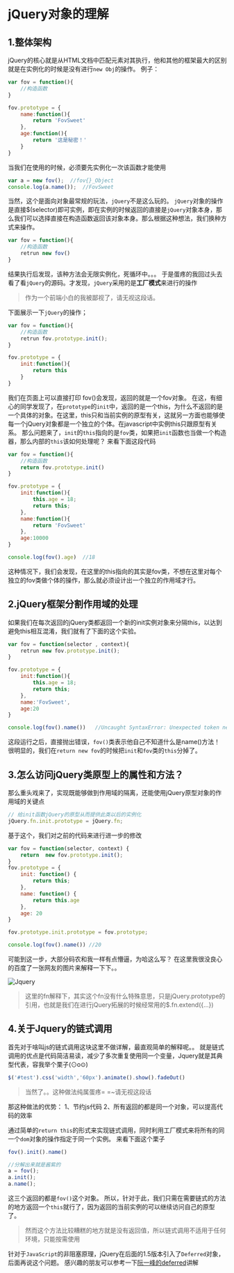 # jQuery对象的理解
## 1.整体架构
jQuery的核心就是从HTML文档中匹配元素对其执行，他和其他的框架最大的区别就是在实例化的时候是没有进行`new Obj`的操作。
例子：
```javascript
var fov = function(){
	//构造函数
}

fov.prototype = {
	name:function(){
		return 'FovSweet'
	},
	age:function(){
		return '这是秘密！'
	}
}

```
当我们在使用的时候，必须要先实例化一次该函数才能使用
```javascript
var a = new fov();	//fov{}_Object
console.log(a.name());	//FovSweet
```
当然，这个是面向对象最常规的玩法，`jQuery`不是这么玩的。
`jQuery`对象的操作是直接$(selector)即可实例，即在实例的时候返回的直接是`jQuery`对象本身，那么我们可以选择直接在构造函数返回该对象本身。那么根据这种想法，我们换种方式来操作。
```javascript
var fov = function(){
	//构造函数
	retrun new fov()
}
```
结果执行后发现，该种方法会无限实例化，死循环中。。。
于是蛋疼的我回过头去看了看`jQuery`的源码。才发现，`jQuery`采用的是**工厂模式**来进行的操作

>作为一个前端小白的我被鄙视了，请无视这段话。

下面展示一下`jQuery`的操作；
```javascript
var fov = function(){
	//构造函数
	retrun fov.prototype.init();
}

fov.prototype = {
	init:function(){
		return this
	}
}
```
我们在页面上可以直接打印 fov()会发现，返回的就是一个fov对象。
在这，有细心的同学发现了，在`prototype`的`init`中，返回的是一个this，为什么不返回的是一个具体的对象。在这里，this只和当前实例的原型有关，这就另一方面也能够使每一个jQuery对象都是一个独立的个体。在javascript中实例this只跟原型有关系。
那么问题来了，`init`的`this`指向的是`fov`类，如果把`init`函数也当做一个构造器，那么内部的`this`该如何处理呢？
来看下面这段代码
```javascript
var fov = function(){
	//构造函数
	return fov.prototype.init()
}

fov.prototype = {
	init:function(){
		this.age = 18;
		return this;
	},
	name:function(){
		return 'FovSweet'
	},
	age:10000
}

console.log(fov().age)	//18
```
这种情况下，我们会发现，在这里的this指向的其实是fov类，不想在这里对每个独立的fov类做个体的操作，那么就必须设计出一个独立的作用域才行。

## 2.jQuery框架分割作用域的处理

如果我们在每次返回的jQuery类都返回一个新的init实例对象来分隔this，以达到避免this相互混淆，我们就有了下面的这个实验。

```javascript
var fov = function(selector , context){
	retrun new fov.prototype.init();
}

fov.prototype = {
	init:function(){
		this.age = 18;
		return this;
	},
	name:'FovSweet',
	age:20
}

console.log(fov().name())	//Uncaught SyntaxError: Unexpected token new
```
这段运行之后，直接抛出错误，`fov()`类表示他自己不知道什么是name()方法！
很明显的，我们在`return new fov`的时候把`init`和`fov`类的`this`分掉了。

## 3.怎么访问jQuery类原型上的属性和方法？
那么重头戏来了，实现既能够做到作用域的隔离，还能使用jQuery原型对象的作用域的关键点
```javascript
// 给init函数jQuery的原型从而提供此类以后的实例化
jQuery.fn.init.prototype = jQuery.fn;
```
基于这个，我们对之前的代码来进行进一步的修改

```javascript
var fov = function(selector, context) {
	return  new fov.prototype.init();
}
fov.prototype = {
    init: function() {
        return this;
    },
    name: function() {
        return this.age
    },
    age: 20
}

fov.prototype.init.prototype = fov.prototype;

console.log(fov().name()) //20
```
可能到这一步，大部分码农和我一样有点懵逼，为哈这么写？
在这里我很没良心的百度了一张网友的图片来解释一下下。。

![Jquery](http://dl.iteye.com/upload/attachment/0073/2601/3fc8106d-6afd-314c-a6bf-a64157145e67.jpg)

> 这里的fn解释下，其实这个fn没有什么特殊意思，只是jQuery.prototype的引用，也就是我们在进行jQuery拓展的时候经常用的$.fn.extend({...})

## 4.关于Jquery的链式调用
首先对于啥叫js的链式调用这块这里不做详解，最直观简单的解释呢。。
就是链式调用的优点是代码简洁易读，减少了多次重复使用同一个变量，Jquery就是其典型代表，容我举个栗子(⊙o⊙)
```javascript
$('#test').css('width','60px').animate().show().fadeOut()
```
> 当然了。。这种做法纯属蛋疼= =~请无视这段话

那这种做法的优势：
1、节约js代码
2、所有返回的都是同一个对象，可以提高代码的效率

通过简单的`return this`的形式来实现链式调用，同时利用工厂模式来将所有的同一个`dom`对象的操作指定于同一个实例。
来看下面这个栗子

```javascript
fov().init().name()

//分解出来就是酱紫的
a = fov();
a.init();
a.name();
```
这三个返回的都是`fov()`这个对象。
所以，针对于此，我们只需在需要链式的方法的地方返回一个`this`就行了，因为返回的当前实例的可以继续访问自己的原型了。

> 然而这个方法比较糟糕的地方就是没有返回值，所以链式调用不适用于任何环境，只能按需使用

针对于`JavaScript`的非阻塞原理，jQuery在后面的1.5版本引入了`Deferred`对象，后面再说这个问题。
感兴趣的朋友可以参考一下[阮一峰的deferred](http://www.ruanyifeng.com/blog/2011/08/a_detailed_explanation_of_jquery_deferred_object.html)讲解